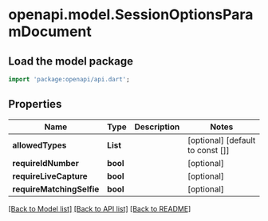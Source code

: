 # openapi.model.SessionOptionsParamDocument

## Load the model package
```dart
import 'package:openapi/api.dart';
```

## Properties
Name | Type | Description | Notes
------------ | ------------- | ------------- | -------------
**allowedTypes** | **List<String>** |  | [optional] [default to const []]
**requireIdNumber** | **bool** |  | [optional] 
**requireLiveCapture** | **bool** |  | [optional] 
**requireMatchingSelfie** | **bool** |  | [optional] 

[[Back to Model list]](../README.md#documentation-for-models) [[Back to API list]](../README.md#documentation-for-api-endpoints) [[Back to README]](../README.md)


